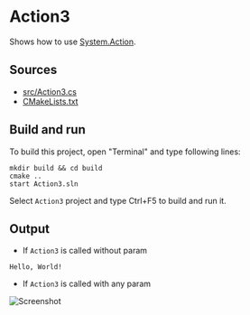 # Action3

Shows how to use [System.Action](https://learn.microsoft.com/en-us/dotnet/api/system.action). 

## Sources

* [src/Action3.cs](src/Action3.cs)
* [CMakeLists.txt](CMakeLists.txt)

## Build and run

To build this project, open "Terminal" and type following lines:

```batch
mkdir build && cd build
cmake ..
start Action3.sln
```

Select `Action3` project and type Ctrl+F5 to build and run it.

## Output

* If `Action3` is called without param

```
Hello, World!
```

* If `Action3` is called with any param

![Screenshot](../../../docs/Pictures/mscorelib/Action3.png)
